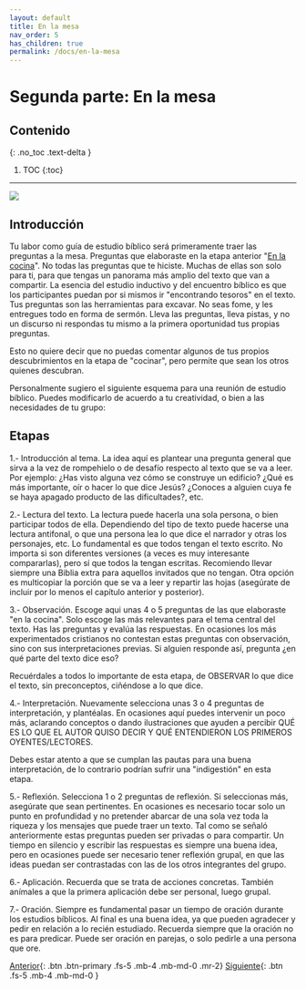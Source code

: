 ```yaml
---
layout: default
title: En la mesa
nav_order: 5
has_children: true
permalink: /docs/en-la-mesa
---
```


# Segunda parte: En la mesa

## Contenido
{: .no_toc .text-delta }

1. TOC
{:toc}

---

![]({{site.baseurl}}/assets/images/eating_together.png)

## Introducción

Tu labor como guía de estudio bíblico será primeramente traer las preguntas a la mesa. Preguntas que elaboraste en la etapa anterior "[En la cocina]({{site.baseurl}}/docs/en-la-cocina)". No todas las preguntas que te hiciste. Muchas de ellas son solo para ti, para que tengas un panorama más amplio del texto que van a compartir. La esencia del estudio inductivo y del encuentro bíblico es que los participantes puedan por si mismos ir "encontrando tesoros" en el texto. Tus preguntas son las herramientas para excavar. No seas fome, y les entregues todo en forma de sermón. Lleva las preguntas, lleva pistas, y no un discurso ni respondas tu mismo a la primera oportunidad tus propias preguntas. 

Esto no quiere decir que no puedas comentar algunos de tus propios descubrimientos en la etapa de "cocinar", pero permite que sean los otros quienes descubran. 

Personalmente sugiero el siguiente esquema para una reunión de estudio bíblico. Puedes modificarlo de acuerdo a tu creatividad, o bien a las necesidades de tu grupo: 

## Etapas

1.- Introducción al tema.
 La idea aquí es plantear una pregunta general que sirva a la vez de rompehielo o de desafío respecto al texto que se va a leer. Por ejemplo: ¿Has visto alguna vez cómo se construye un edificio? ¿Qué es más importante, oír o hacer lo que dice Jesús? ¿Conoces a alguien cuya fe se haya apagado producto de las dificultades?, etc. 

2.- Lectura del texto.
 La lectura puede hacerla una sola persona, o bien participar todos de ella. Dependiendo del tipo de texto puede hacerse una lectura antifonal, o que una persona lea lo que dice el narrador y otras los personajes, etc. Lo
fundamental es que todos tengan el texto escrito. No importa si son diferentes versiones (a veces es muy interesante compararlas), pero sí que todos la tengan escritas. Recomiendo llevar siempre una Biblia extra para aquellos invitados que no tengan. Otra opción es multicopiar la porción que se va a leer y repartir las hojas (asegúrate de incluir por lo menos el capítulo anterior y posterior). 

3.- Observación.
Escoge aqui unas 4 o 5 preguntas de las que elaboraste "en la cocina". Solo escoge las más relevantes para el tema central del texto. Has las preguntas y evalúa las respuestas. En ocasiones los más experimentados cristianos no contestan estas preguntas con observación, sino con sus interpretaciones previas. Si alguien responde así, pregunta ¿en qué parte del texto dice eso? 

Recuérdales a todos lo importante de esta etapa, de OBSERVAR lo que dice el texto, sin preconceptos, ciñéndose a lo que dice. 

4.- Interpretación.
 Nuevamente selecciona unas 3 o 4 preguntas de interpretación, y plantéalas. En ocasiones aquí puedes intervenir un poco más, aclarando conceptos o dando ilustraciones que ayuden a percibir QUÉ ES LO QUE EL AUTOR QUISO DECIR Y QUÉ ENTENDIERON LOS PRIMEROS OYENTES/LECTORES. 

Debes estar atento a que se cumplan las pautas para una buena interpretación, de lo contrario podrían sufrir una "indigestión" en esta etapa.

5.- Reflexión.
 Selecciona 1 o 2 preguntas de reflexión. Si seleccionas más, asegúrate que sean pertinentes. En ocasiones es necesario tocar solo un punto en profundidad y no pretender abarcar de una sola vez toda la riqueza y los mensajes que puede traer un texto. Tal como se señaló anteriormente estas preguntas pueden ser privadas o para compartir. Un tiempo en silencio y escribir las respuestas es siempre una buena idea, pero en ocasiones puede ser necesario tener reflexión grupal, en que las ideas puedan ser contrastadas con las de los otros integrantes del grupo. 

6.- Aplicación.
 Recuerda que se trata de acciones concretas. También anímales a que la primera aplicación debe ser personal, luego grupal. 

7.- Oración.
Siempre es fundamental pasar un tiempo de oración durante los estudios bíblicos. Al final es una buena idea, ya que pueden agradecer y pedir en relación a lo recién estudiado. Recuerda siempre que la oración no es para predicar. Puede ser oración en parejas, o solo pedirle a una persona que ore. 

[Anterior]({{site.baseurl}}/docs/en-la-cocina/oira/){: .btn .btn-primary .fs-5 .mb-4 .mb-md-0 .mr-2} [Siguiente]({{site.baseurl}}/docs/en-la-mesa/consejos/){: .btn .fs-5 .mb-4 .mb-md-0 }
